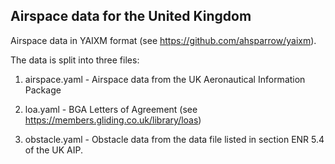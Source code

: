 Airspace data for the United Kingdom
------------------------------------

Airspace data in YAIXM format (see https://github.com/ahsparrow/yaixm).

The data is split into three files:

1. airspace.yaml - Airspace data from the UK Aeronautical Information Package

2. loa.yaml - BGA Letters of Agreement (see https://members.gliding.co.uk/library/loas)

3. obstacle.yaml - Obstacle data from the data file listed in section ENR 5.4
   of the UK AIP.
